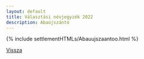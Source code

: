 ```yaml
---
layout: default
title: Választási névjegyzék 2022
description: Abaújszántó
---
```


{% include settlementHTMLs/Abauujszaantoo.html %}

[Vissza](../)